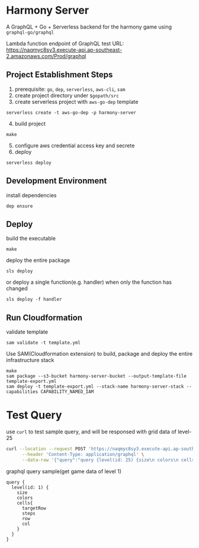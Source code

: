 # Harmony Server
A GraphQL + Go + Serverless backend for the harmony game using `graphql-go/graphql`  

Lambda function endpoint of GraphQL test URL:  
https://naqmyc8sy3.execute-api.ap-southeast-2.amazonaws.com/Prod/graphql

## Project Establishment Steps
1. prerequisite: `go`, `dep`, `serverless`, `aws-cli`, `sam`
2. create project directory under `$gopath/src`
3. create serverless project with `aws-go-dep` template
```
serverless create -t aws-go-dep -p harmony-server
```
4. build project
```
make
```
5. configure aws credential access key and secrete
6. deploy
```
serverless deploy
```

## Development Environment
install dependencies
```
dep ensure
```

## Deploy
build the executable
```
make
```

deploy the entire package
```
sls deploy
```

or deploy a single function(e.g. handler) when only the function has changed
```
sls deploy -f handler
```

## Run Cloudformation
validate template
```
sam validate -t template.yml
```

Use SAM(Cloudformation extension) to build, package and deploy the entire infrastructure stack 
```
make
sam package --s3-bucket harmony-server-bucket --output-template-file template-export.yml
sam deploy -t template-export.yml --stack-name harmony-server-stack --capabilities CAPABILITY_NAMED_IAM
```

# Test Query
use `curl` to test sample query, and will be responsed with grid data of level-25
```bash
curl --location --request POST 'https://naqmyc8sy3.execute-api.ap-southeast-2.amazonaws.com/Prod/graphql' \
      --header 'Content-Type: application/graphql' \
      --data-raw '{"query":"query {level(id: 25) {size\n colors\n cells{\n targetRow\n steps\n row\n col}}}", "variables":{}}'
```

graphql query sample(get game data of level 1)
```
query {
  level(id: 1) {
    size
    colors
    cells{
      targetRow
      steps
      row
      col
    }            
  }
}
```


